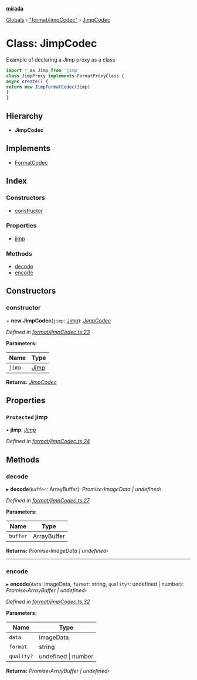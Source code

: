 **[mirada](../README.md)**

[Globals](../README.md) › ["format/jimpCodec"](../modules/_format_jimpcodec_.md) › [JimpCodec](_format_jimpcodec_.jimpcodec.md)

# Class: JimpCodec

Example of declaring a Jimp proxy as a class

```ts
import * as Jimp from 'jimp'
class JimpProxy implements FormatProxyClass {
async create() {
return new JimpFormatCodec(Jimp)
}
}
```

## Hierarchy

* **JimpCodec**

## Implements

* [FormatCodec](../interfaces/_types_mirada_.formatcodec.md)

## Index

### Constructors

* [constructor](_format_jimpcodec_.jimpcodec.md#constructor)

### Properties

* [jimp](_format_jimpcodec_.jimpcodec.md#protected-jimp)

### Methods

* [decode](_format_jimpcodec_.jimpcodec.md#decode)
* [encode](_format_jimpcodec_.jimpcodec.md#encode)

## Constructors

###  constructor

\+ **new JimpCodec**(`jimp`: [Jimp](../modules/_format_jimpcodec_.md#jimp)): *[JimpCodec](_format_jimpcodec_.jimpcodec.md)*

*Defined in [format/jimpCodec.ts:23](https://github.com/cancerberoSgx/mirada/blob/eecc091/mirada/src/format/jimpCodec.ts#L23)*

**Parameters:**

Name | Type |
------ | ------ |
`jimp` | [Jimp](../modules/_format_jimpcodec_.md#jimp) |

**Returns:** *[JimpCodec](_format_jimpcodec_.jimpcodec.md)*

## Properties

### `Protected` jimp

• **jimp**: *[Jimp](../modules/_format_jimpcodec_.md#jimp)*

*Defined in [format/jimpCodec.ts:24](https://github.com/cancerberoSgx/mirada/blob/eecc091/mirada/src/format/jimpCodec.ts#L24)*

## Methods

###  decode

▸ **decode**(`buffer`: ArrayBuffer): *Promise‹ImageData | undefined›*

*Defined in [format/jimpCodec.ts:27](https://github.com/cancerberoSgx/mirada/blob/eecc091/mirada/src/format/jimpCodec.ts#L27)*

**Parameters:**

Name | Type |
------ | ------ |
`buffer` | ArrayBuffer |

**Returns:** *Promise‹ImageData | undefined›*

___

###  encode

▸ **encode**(`data`: ImageData, `format`: string, `quality?`: undefined | number): *Promise‹ArrayBuffer | undefined›*

*Defined in [format/jimpCodec.ts:32](https://github.com/cancerberoSgx/mirada/blob/eecc091/mirada/src/format/jimpCodec.ts#L32)*

**Parameters:**

Name | Type |
------ | ------ |
`data` | ImageData |
`format` | string |
`quality?` | undefined \| number |

**Returns:** *Promise‹ArrayBuffer | undefined›*